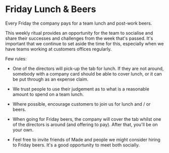 # Friday Lunch & Beers

Every Friday the company pays for a team lunch and post-work beers. 

This weekly ritual provides an opportunity for the team to socialise and share their successes and challenges from the week that's passed. It's important that we continue to set aside the time for this, especially when we have teams working at customers offices regularly. 

Few rules:

* One of the directors will pick-up the tab for lunch. If they are not around, somebody with a company card should be able to cover lunch, or it can be put through as an expense claim. 

* We trust people to use their judgement as to what is a reasonable amount to spend on a team lunch.

* Where possible, encourage customers to join us for lunch and / or beers. 

* When going for Friday beers, the company will cover the tab whilst one of the directors is around (and offering to pay). After that, you'll be on your own. 

* Feel free to invite friends of Made and people we might consider hiring to Friday beers. It's a good opportunity to meet both socially. 
